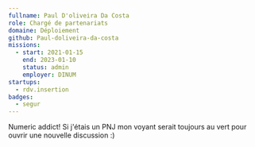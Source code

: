 ```yaml
---
fullname: Paul D'oliveira Da Costa
role: Chargé de partenariats
domaine: Déploiement
github: Paul-doliveira-da-costa
missions:
  - start: 2021-01-15
    end: 2023-01-10
    status: admin
    employer: DINUM
startups:
  - rdv.insertion
badges:
  - segur
---
```


Numeric addict! Si j'étais un PNJ mon voyant serait toujours au vert pour ouvrir une nouvelle discussion :)

